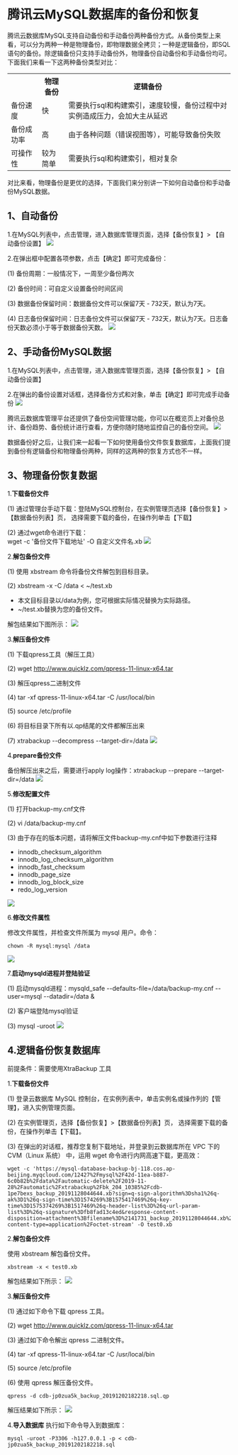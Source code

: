 # 腾讯云MySQL数据库的备份和恢复
腾讯云数据库MySQL支持自动备份和手动备份两种备份方式。从备份类型上来看，可以分为两种一种是物理备份，即物理数据全拷贝；一种是逻辑备份，即SQL语句的备份。除逻辑备份只支持手动备份外，物理备份自动备份和手动备份均可。下面我们来看一下这两种备份类型对比：
<table>
    <tr>
        <th></th>
        <th>物理备份</th>
        <th>逻辑备份</th>
    </tr>
    <tr>
        <td>备份速度</td>
        <td>快</td>
        <td>需要执行sql和构建索引，速度较慢，备份过程中对实例造成压力，会加大主从延迟</td>
    </tr>
    <tr>
        <td>备份成功率</td>
        <td>高</td>
        <td>由于各种问题（错误视图等），可能导致备份失败</td>
    </tr>
    <tr>
        <td>可操作性</td>
        <td>较为简单</td>
        <td>需要执行sql和构建索引，相对复杂</td>
    </tr>
</table>
对比来看，物理备份是更优的选择，下面我们来分别讲一下如何自动备份和手动备份MySQL数据。

## 1、自动备份
1.在MySQL列表中，点击管理，进入数据库管理页面，选择【备份恢复】> 【自动备份设置】
<img src='../../../../Gallerys/tencentdb5-17.jpg'>

2.在弹出框中配置各项参数，点击【确定】即可完成备份：

(1)	备份周期：一般情况下，一周至少备份两次

(2)	备份时间：可自定义设置备份时间区间

(3)	数据备份保留时间：数据备份文件可以保留7天 - 732天，默认为7天。

(4)	日志备份保留时间：日志备份文件可以保留7天 - 732天，默认为7天。日志备份天数必须小于等于数据备份天数。
<img src='../../../../Gallerys/tencentdb5-18.jpg'>

## 2、手动备份MySQL数据
1.在MySQL列表中，点击管理，进入数据库管理页面，选择【备份恢复】> 【自动备份设置】

2.在弹出的备份设置对话框，选择备份方式和对象，单击【确定】即可完成手动备份
<img src='../../../../Gallerys/tencentdb5-19.jpg'>

腾讯云数据库管理平台还提供了备份空间管理功能，你可以在概览页上对备份总计、备份趋势、备份统计进行查看，方便你随时随地监控自己的备份空间。
<img src='../../../../Gallerys/tencentdb5-20.jpg'>

数据备份好之后，让我们来一起看一下如何使用备份文件恢复数据库，上面我们提到备份有逻辑备份和物理备份两种，同样的这两种的恢复方式也不一样。

## 3、物理备份恢复数据
1.**下载备份文件**

(1)	通过管理台手动下载：登陆MySQL控制台，在实例管理页选择【备份恢复】>【数据备份列表】页， 选择需要下载的备份，在操作列单击【下载】

(2)	通过wget命令进行下载：<br/>
wget -c '备份文件下载地址' -O 自定义文件名.xb
<img src='../../../../Gallerys/tencentdb5-21.jpg'>

2.**解包备份文件**

(1)	使用 xbstream 命令将备份文件解包到目标目录。

(2)	xbstream -x -C /data < ~/test.xb
<ul>
    <li>本文目标目录以/data为例，您可根据实际情况替换为实际路径。</li>
    <li>~/test.xb替换为您的备份文件。</li>
</ul>
解包结果如下图所示：
<img src='../../../../Gallerys/tencentdb5-22.jpg'>

3.**解压备份文件**

(1)	下载qpress工具（解压工具）

(2)	wget http://www.quicklz.com/qpress-11-linux-x64.tar

(3)	解压qpress二进制文件

(4)	tar -xf qpress-11-linux-x64.tar -C /usr/local/bin

(5)	source /etc/profile

(6)	将目标目录下所有以.qp结尾的文件都解压出来

(7)	xtrabackup --decompress --target-dir=/data
<img src='../../../../Gallerys/tencentdb5-23.jpg'>

4.**prepare备份文件**

备份解压出来之后，需要进行apply log操作：xtrabackup --prepare  --target-dir=/data
<img src='../../../../Gallerys/tencentdb5-24.jpg'>

5.**修改配置文件**

(1)	打开backup-my.cnf文件

(2)	vi /data/backup-my.cnf

(3)	由于存在的版本问题，请将解压文件backup-my.cnf中如下参数进行注释
<ul>
    <li>innodb_checksum_algorithm</li>
    <li>innodb_log_checksum_algorithm</li>
    <li>innodb_fast_checksum</li>
    <li>innodb_page_size</li>
    <li>innodb_log_block_size</li>
    <li>redo_log_version</li>
</ul>
<img src='../../../../Gallerys/tencentdb5-25.jpg'>

6.**修改文件属性**

修改文件属性，并检查文件所属为 mysql 用户。命令：
```angular2html
chown -R mysql:mysql /data
```
<img src='../../../../Gallerys/tencentdb5-26.jpg'>

7.**启动mysqld进程并登陆验证**

(1)	启动mysqld进程：mysqld_safe --defaults-file=/data/backup-my.cnf --user=mysql --datadir=/data &

(2)	客户端登陆mysql验证

(3)	mysql  -uroot
<img src='../../../../Gallerys/tencentdb5-27.jpg'>

## 4.逻辑备份恢复数据库
前提条件：需要使用XtraBackup 工具

1.**下载备份文件**

(1)	登录云数据库 MySQL 控制台，在实例列表中，单击实例名或操作列的【管理】，进入实例管理页面。

(2)	在实例管理页，选择【备份恢复】>【数据备份列表】页， 选择需要下载的备份，在操作列单击【下载】。

(3)	在弹出的对话框，推荐您复制下载地址，并登录到云数据库所在 VPC 下的 CVM（Linux 系统） 中，运用 wget 命令进行内网高速下载，更高效：
```angular2html
wget -c 'https://mysql-database-backup-bj-118.cos.ap-beijing.myqcloud.com/12427%2Fmysql%2F42d-11ea-b887-6c0b82b%2Fdata%2Fautomatic-delete%2F2019-11-28%2Fautomatic%2Fxtrabackup%2Fbk_204_10385%2Fcdb-1pe7bexs_backup_20191128044644.xb?sign=q-sign-algorithm%3Dsha1%26q-ak%3D1%26q-sign-time%3D1574269%3B1575417469%26q-key-time%3D1575374269%3B1517469%26q-header-list%3D%26q-url-param-list%3D%26q-signature%3Dfb8fad13c4ed&response-content-disposition=attachment%3Bfilename%3D%2141731_backup_20191128044644.xb%22&response-content-type=application%2Foctet-stream' -O test0.xb
```

2.**解包备份文件**

使用 xbstream 解包备份文件。
```
xbstream -x < test0.xb
```
解包结果如下所示：
<img src='../../../../Gallerys/tencentdb5-28.jpg'>

3.**解压备份文件**

(1)	通过如下命令下载 qpress 工具。

(2)	wget http://www.quicklz.com/qpress-11-linux-x64.tar

(3)	通过如下命令解出 qpress 二进制文件。

(4)	tar -xf qpress-11-linux-x64.tar -C /usr/local/bin

(5)	source /etc/profile

(6)	使用 qpress 解压备份文件。
```angular2html
qpress -d cdb-jp0zua5k_backup_20191202182218.sql.qp
```
解压结果如下所示：
<img src='../../../../Gallerys/tencentdb5-29.jpg'>

4.**导入数据库**
执行如下命令导入到数据库：
```angular2html
mysql -uroot -P3306 -h127.0.0.1 -p < cdb-jp0zua5k_backup_20191202182218.sql
```







